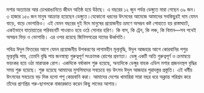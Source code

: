 মশার অত্যাচার আর চোখরাঙানিতে জীবন অতিষ্ঠ হয়ে উঠছে। এ বছরের ১২ জুন পর্যন্ত ডেঙ্গুতে মারা গেছেন ৩৯ জন। ৩ হাজার ১৫০ জন মানুষ আক্রান্ত হয়েছেন ডেঙ্গুতে।যেকোনো ধরনের উৎসবের আমেজে আমাদের সবকিছুরই দাম যেমন বাড়ে, বাড়ে ভোগান্তিও। এই যেমন বছরের দুই ঈদে মানুষের প্রয়োজনীয় ভ্রমণে অসম্ভব কষ্ট পোহাতে হয় রাস্তাঘাটে, একইভাবে যাতায়াতের পরিবহনটি পাওয়াও হয়ে ওঠে সোনার হরিণ। কি বাস, কি ট্রেন, কি লঞ্চ, কি বিমান—সব পথেই অসম্ভব ভিড় ও ভোগান্তি। এর ওপর রয়েছে জিনিসপত্রের দামের ঊর্ধ্বগতি।

পবিত্র ঈদুল ফিতরের আগে যেমন প্রয়োজনীয় উপকরণের লাগামহীন মূল্যবৃদ্ধি, ঈদুল আজহার আগে কোরবানির পশুর মূল্যবৃদ্ধি পায়, তেমনি বৃদ্ধি পায় জনস্বাস্থ্য গুরুত্বপূর্ণ সংক্রামক রোগের প্রবণতা। ডেঙ্গু একটি অতি গুরুত্বপূর্ণ ও ক্রমান্বয়ে ভয়ংকর হয়ে ওঠা মারাত্মক রোগ। একদিকে বর্ষাকাল শুরু হয়েছে, অন্যদিকে ডেঙ্গুর বাহক এডিস মশার প্রজননস্থল বৃদ্ধির সময় শুরু হয়েছে। শুরু হয়েছে আমাদের মুসলিমদের সবচেয়ে বড় উৎসব ঈদুল আজহার পুরাদস্তুর প্রস্তুতি। এই ধর্মীয় উৎসবের সবচেয়ে বড় দিক হলো পশু কোরবানি করা। আমাদের দেশের খামারিরা সারা বছর ধরে অক্লান্ত পরিশ্রম করে তাঁদের প্রাণপ্রিয় গরু-ছাগলকে বাজারজাত করেন কিছু লাভের আশায়।
